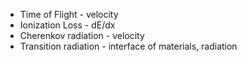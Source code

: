  - Time of Flight - velocity
 - Ionization Loss - dE/dx
 - Cherenkov radiation - velocity
 - Transition radiation - interface of materials, radiation